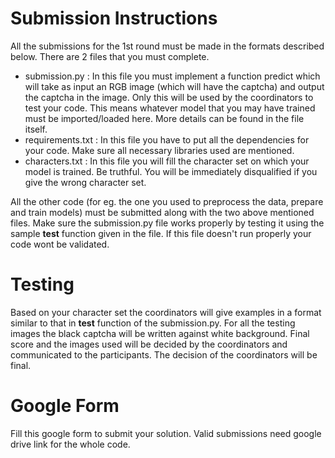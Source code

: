 # Submission Instructions

All the submissions for the 1st round must be made in the formats described below. There are 2 files that you must complete.

- submission.py : In this file you must implement a function predict which will take as input an RGB image (which will have the captcha) and output the captcha in the image. Only this will be used by the coordinators to test your code. This means whatever model that you may have trained must be imported/loaded here. More details can be found in the file itself.
- requirements.txt : In this file you have to put all the dependencies for your code. Make sure all necessary libraries used are mentioned.
- characters.txt : In this file you will fill the character set on which your model is trained. Be truthful. You will be immediately disqualified if you give the wrong character set.

All the other code (for eg. the one you used to preprocess the data, prepare and train models) must be submitted along with the two above mentioned files. Make sure the submission.py file works properly by testing it using the sample **test** function given in the file. If this file doesn't run properly your code wont be validated.

# Testing

Based on your character set the coordinators will give examples in a format similar to that in **test** function of the submission.py. For all the testing images the black captcha will be written against white background. Final score and the images used will be decided by the coordinators and communicated to the participants. The decision of the coordinators will be final.

# Google Form

Fill this google form to submit your solution. Valid submissions need google drive link for the whole code.
